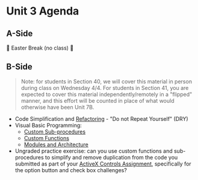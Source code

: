 # Unit 3 Agenda

## A-Side

:rabbit: Easter Break (no class) :rabbit:

## B-Side

> Note: for students in Section 40, we will cover this material in person during class on Wednesday 4/4. For students in Section 41, you are expected to cover this material independently/remotely in a "flipped" manner, and this effort will be counted in place of what would otherwise have been Unit 7B.

  + Code Simplification and [Refactoring](https://martinfowler.com/bliki/DefinitionOfRefactoring.html) - "Do not Repeat Yourself" (DRY)
  + Visual Basic Programming:
    + [Custom Sub-procedures](/notes/visual-basic/sub-procedures/notes.md)
    + [Custom Functions](/notes/visual-basic/functions/notes.md)
    + [Modules and Architecture](/notes/visual-basic/modules/notes.md)
  + Ungraded practice exercise: can you use custom functions and sub-procedures to simplify and remove duplication from the code you submitted as part of your [ActiveX Controls Assignment](/assignments/activex-controls/assignment.md), specifically for the option button and check box challenges?

